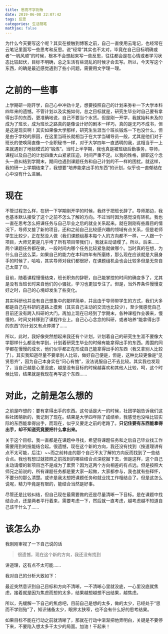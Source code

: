```yaml
---
title: 思而不学则殆
date: 2019-06-08 22:07:42
tags: 反思
categories: 生活随笔
mathjax: false
---
```


为什么今天要写这个呢？其实在接触到博客之前，自己一直使用云笔记，也经常在云笔记里面写一些思考和反思。说“经常”其实也不太对，毕竟在自己目标明确或者“一帆风顺”的时候，根本不会想起来写一些反思，往往都会是在心情或者学习状态比较起伏，目标不明确，总之生活有些混乱的时候才会去写。所以，今天写这个东西，的确是最近感觉遇到了些小问题，需要用文字理一理。

# 之前的一些事

上学期研一刚开学，自己心中冲劲十足，想要按照自己的计划来弥补一下大学本科四年来的遗憾。不管计划以及实施如何，总之目标就是，研究生毕业时自己要有拿得出手的东西，更准确地说，自己不要当个水货。但是刚一开学，我就始料未及的成为了班长，成为班长之路真的是像设计好的剧本一样巧，真的是无巧不成书，但是这是现实啊！其实如果像大学那样，研究生生涯当个班长锻炼一下也没什么，但是由于学校的原因，在这里当班长就相当于在大学当辅导员一般，尤其是他们对于班长的使唤简直像一个全职秘书一样，对于大学四年一直透明的我，这相当于一上来就遇到了地狱模式的“锻炼”。当时上半学期，我也真是被班级后勤事务，导师，课程以及自己的计划四重大山紧紧压迫，时间严重不足。以我的性格，辞职这个念头一直纠结到学期末，期间也遇到课题任务和自己计划的不一样的困扰。就这样，我的研一上学期结束了，我想要“培养能拿出手的东西”的计划，似乎也一直郁结在心中没有什么进展。

# 现在

不管过程怎么样，在研一下学期刚开学的时候，我终于把班长辞了。导师那边，我也基本默认接受了这个之前不怎么了解的方向。不过当时因为感觉没有转机，我也一直在思考怎么把课任务与自己毕业之后的就业关系起来。就在刚刚有些眉目的情况下，导师又接了新的项目，还和之前自己比较感兴趣的领域有点关系，但是老师学生比较少，正在愁没人做（我们课题组基本每个人的方向都不一样，一人跟一个项目，大师兄更是几乎垮了所有项目带我们），我就主动请缨了。所以，后来……两个课题任务都在做，一段时间内哪个任务比较紧急就做哪个。当时真的在想，为什么自己这么菜，如果自己的能力在本科四年有所磨练，那么现在应该就是大展身手的时候了，哈哈，其实导师对我们都很好，在课题组机会也会比较多但是无奈自己太菜了😔。

目前，随着课程慢慢结束，班长职务的辞职，自己能掌控的时间的确变多了，尤其是没有当班长时来自他们的小骚扰，学习也更加专注了。但是，当外界条件慢慢变好之时，自己的心境却发生了些变化。

其实科研也并没有自己想象中的那样简单，并且由于导师带学生的方式，我们大多都是自己在科研的道路上摸索（其实自己主动的交流也比较少），至少我感觉自己目前还没有跨入科研的大门。再加上现在已经到了学期末，各种课程作业袭来，慢慢的，时间又转移到了课程作业上。自己心心念念的科研，或者培养“能拿得出手的东西”的计划又有点停滞了……

所以，此时，我好像突然想起来我还有个计划，计划着自己的研究生生涯不要像大学那样什么都没有学到，计划着研究生毕业的时候有能拿得出手的东西。周围的同学都在慢慢的成长，他们似乎都正在形成自己能拿得出手的东西（我又拿别人比较了）。其实我知道尽量不要拿别人比较，做好自己便是，但是，这种比较更像是“见贤思齐”，因为自己本身实在“问心有愧”，没法说服自己不去比较。其实我也发现了，当自己越是心里没底，越是没有目标的时候越喜欢和其他人比较，呵，这个时候比较，结果就是我现在再写这个东西……

# 对此，之前是怎么想的

之前是咋想的：要有拿得出手的东西。这句话是大一的时候，社团学姐告诉我们这些社团萌新的，我记到了现在。结果是大学四年除了成绩单，我感觉也没啥比较实际的东西能拿得出手，而现在，似乎又要走之前的老路了。**只记住要有东西能拿得出手，却不知道究竟要把什么拿出来。**

关于这个目标，我一直都是在课题中寻找，希望将课题任务和之后自己毕业找工作需要用到的技能结合起。很遗憾，现在这个新的方向，我还没有找到（按道理讲有点不太可能，后注）~~而之前转走的那个自己不太了解的方向反而找到了一些结合点。我也有想过就按照之前找到的哪些结合点深挖掘下去，但是这样，这个自己主动请缨的新项目岂不是成为了累赘？因为这两个方向相差的有点远。但是按照大师兄之前说的，所有课题任务都是要大家一起做，大家都参与，我也就有些释怀，不要分的那么清楚。或许是我太想把课题任务和就业找工作相结合了。但是这怎么说呢，精力毕竟是有限的，能结合当然是好事。

尽管还是比较纠结，但自己现在最需要做的还是尽量清晰一下目标。是在课题中找结合点，还是两者平行着来，需要考虑一下，然后就一直考虑，越考虑越不知道自己该干什么了……

# 该怎么办

我刚刚审视了一下自己说的话 

> 很遗憾，现在这个新的方向，我还没有找到

讲道理，这有点不太可能……

我对自己的分析大致如下：

最近突然意识到自己目标和方向不清晰，一不清晰心里就没底，一心里没底就焦虑，接着就是因为焦虑而想的太多，结果越想越想不出结果，越焦虑。

所以，先缓解一下自己的焦虑吧，目前自己是想的太多，做的太少，已经处于“思而不学则殆”了，知识储备太少，眼界太狭窄，也不会有什么好的思考结果。

如果目标不能在行动之前就清晰了，那就在行动中渐渐把他弄明白，关键是不要停下来，不要陷入想太多干太少的局面。加油！干起来！



